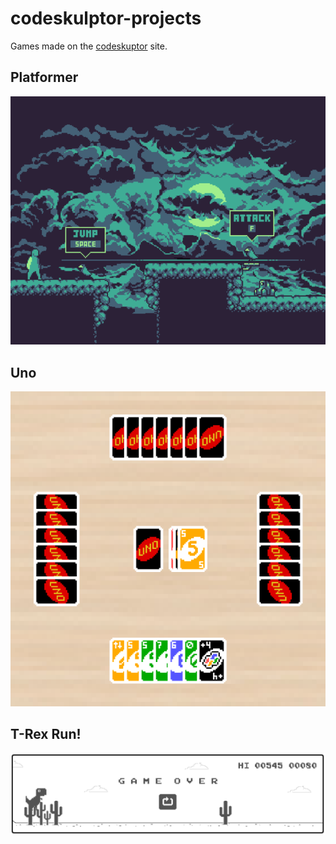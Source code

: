 # codeskulptor-projects
Games made on the [codeskuptor](https://py3.codeskulptor.org/) site.
## Platformer
![](https://github.com/Stevan-Zhuang/codeskulptor-projects/blob/main/showcase/Platformer.PNG)
## Uno
![](https://github.com/Stevan-Zhuang/codeskulptor-projects/blob/main/showcase/Uno.PNG)
## T-Rex Run!
![](https://github.com/Stevan-Zhuang/codeskulptor-projects/blob/main/showcase/T-Rex%20Run!.PNG)
